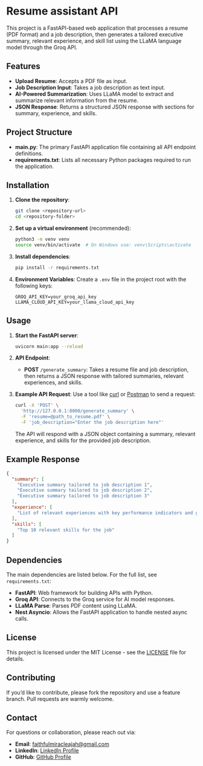 # Resume assistant API

This project is a FastAPI-based web application that processes a resume (PDF format) and a job description, then generates a tailored executive summary, relevant experience, and skill list using the LLaMA language model through the Groq API.

## Features

- **Upload Resume**: Accepts a PDF file as input.
- **Job Description Input**: Takes a job description as text input.
- **AI-Powered Summarization**: Uses LLaMA model to extract and summarize relevant information from the resume.
- **JSON Response**: Returns a structured JSON response with sections for summary, experience, and skills.

## Project Structure

- **main.py**: The primary FastAPI application file containing all API endpoint definitions.
- **requirements.txt**: Lists all necessary Python packages required to run the application.

## Installation

1. **Clone the repository**:
   ```bash
   git clone <repository-url>
   cd <repository-folder>
   ```

2. **Set up a virtual environment** (recommended):
   ```bash
   python3 -m venv venv
   source venv/bin/activate  # On Windows use: venv\Scripts\activate
   ```

3. **Install dependencies**:
   ```bash
   pip install -r requirements.txt
   ```

4. **Environment Variables**:
   Create a `.env` file in the project root with the following keys:
   ```plaintext
   GROQ_API_KEY=your_groq_api_key
   LLAMA_CLOUD_API_KEY=your_llama_cloud_api_key
   ```

## Usage

1. **Start the FastAPI server**:
   ```bash
   uvicorn main:app --reload
   ```

2. **API Endpoint**:
   - **POST** `/generate_summary`: Takes a resume file and job description, then returns a JSON response with tailored summaries, relevant experiences, and skills.

3. **Example API Request**:
   Use a tool like [curl](https://curl.se/) or [Postman](https://www.postman.com/) to send a request:

   ```bash
   curl -X 'POST' \
     'http://127.0.0.1:8000/generate_summary' \
     -F 'resume=@path_to_resume.pdf' \
     -F 'job_description="Enter the job description here"'
   ```

   The API will respond with a JSON object containing a summary, relevant experience, and skills for the provided job description.

## Example Response

```json
{
  "summary": [
    "Executive summary tailored to job description 1",
    "Executive summary tailored to job description 2",
    "Executive summary tailored to job description 3"
  ],
  "experience": [
    "List of relevant experiences with key performance indicators and good structure"
  ],
  "skills": [
    "Top 10 relevant skills for the job"
  ]
}
```

## Dependencies

The main dependencies are listed below. For the full list, see `requirements.txt`:

- **FastAPI**: Web framework for building APIs with Python.
- **Groq API**: Connects to the Groq service for AI model responses.
- **LLaMA Parse**: Parses PDF content using LLaMA.
- **Nest Asyncio**: Allows the FastAPI application to handle nested async calls.

## License

This project is licensed under the MIT License - see the [LICENSE](LICENSE) file for details.

## Contributing

If you’d like to contribute, please fork the repository and use a feature branch. Pull requests are warmly welcome.

## Contact

For questions or collaboration, please reach out via:

- **Email**: faithfulmiracleajah@gmail.com
- **LinkedIn**: [LinkedIn Profile](https://www.linkedin.com)
- **GitHub**: [GitHub Profile](https://github.com)

